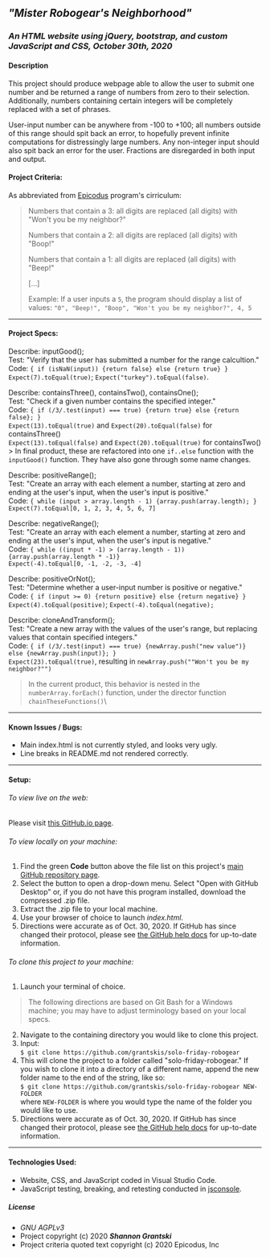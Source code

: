 ## _"Mister Robogear's Neighborhood"_  

### _An HTML website using jQuery, bootstrap, and custom JavaScript and CSS, October 30th, 2020_  

#### Description  

This project should produce webpage able to allow the user to submit one number and be returned a range of numbers from zero to their selection. Additionally, numbers containing certain integers will be completely replaced with a set of phrases.  

User-input number can be anywhere from -100 to +100; all numbers outside of this range should spit back an error, to hopefully prevent infinite computations for distressingly large numbers. Any non-integer input should also spit back an error for the user. Fractions are disregarded in both input and output. 

#### Project Criteria:  

As abbreviated from [Epicodus](https://epicodus.com) program's cirriculum:  

> Numbers that contain a 3: all digits are replaced (all digits) with "Won't you be my neighbor?"  
> 
> Numbers that contain a 2: all digits are replaced (all digits) with "Boop!"  
> 
> Numbers that contain a 1: all digits are replaced (all digits) with "Beep!"  
> 
> \[...\]
> 
>  Example: If a user inputs a `5`, the program should display a list of values: `"0", "Beep!", "Boop", "Won't you be my neighbor?", 4, 5`  

-------------------------------

#### Project Specs:  

Describe: inputGood();\
Test: "Verify that the user has submitted a number for the range calcultion."\
Code: `{ if (isNaN(input)) {return false} else {return true} }`\
`Expect(7).toEqual(true)`; `Expect("turkey").toEqual(false)`.

Describe: containsThree(), containsTwo(), containsOne();\
Test: "Check if a given number contains the specified integer."\
Code: `{ if (/3/.test(input) === true) {return true} else {return false}; }`\
`Expect(13).toEqual(true)` and `Expect(20).toEqual(false)` for containsThree()\
`Expect(13).toEqual(false)` and `Expect(20).toEqual(true)` for containsTwo()\
    > In final product, these are refactored into one `if..else` function with the `inputGood()` function. They have also gone through some name changes.

Describe: positiveRange();\
Test: "Create an array with each element a number, starting at zero and ending at the user's input, when the user's input is positive."\
Code: `{ while (input > array.length - 1) {array.push(array.length); }`\
`Expect(7).toEqual[0, 1, 2, 3, 4, 5, 6, 7]`

Describe: negativeRange();\
Test: "Create an array with each element a number, starting at zero and ending at the user's input, when the user's input is negative."\
Code: `{ while ((input * -1) > (array.length - 1)) {array.push(array.length * -1)} `\
`Expect(-4).toEqual[0, -1, -2, -3, -4]`

Describe: positiveOrNot();\
Test: "Determine whether a user-input number is positive or negative."\
Code: `{ if (input >= 0) {return positive} else {return negative} }`\
`Expect(4).toEqual(positive)`; `Expect(-4).toEqual(negative);`

Describe: cloneAndTransform();\
Test: "Create a new array with the values of the user's range, but replacing values that contain specified integers."\
Code: `{ if (/3/.test(input) === true) {newArray.push("new value")} else {newArray.push(input)}; }`\
`Expect(23).toEqual(true)`, resulting in `newArray.push(""Won't you be my neighbor?"")`
>    In the current product, this behavior is nested in the `numberArray.forEach()` function, under the director function `chainTheseFunctions()`\

-------------------------------

#### Known Issues / Bugs:    
- Main index.html is not currently styled, and looks very ugly.
- Line breaks in README.md not rendered correctly.

-------------------------------

#### Setup:  
###### To view live on the web:  
Please visit [this GitHub.io page](https://grantskis.github.io/solo-friday-robogear/).

###### To view locally on your machine:  
1. Find the green **Code** button above the file list on this project's [main GitHub repository page](https://grantskis.github.io/solo-friday-robogear).
2. Select the button to open a drop-down menu. Select "Open with GitHub Desktop" or, if you do not have this program installed, download the compressed .zip file.
3. Extract the .zip file to your local machine.
4. Use your browser of choice to launch _index.html_.
5. Directions were accurate as of Oct. 30, 2020. If GitHub has since changed their protocol, please see [the GitHub help docs](https://docs.github.com/en) for up-to-date information.

###### To clone this project to your machine:  
1. Launch your terminal of choice. 

> The following directions are based on Git Bash for a Windows machine; you may have to adjust terminology based on your local specs.

2. Navigate to the containing directory you would like to clone this project.
3. Input:\
`$ git clone https://github.com/grantskis/solo-friday-robogear`
4. This will clone the project to a folder called "solo-friday-robogear." If you wish to clone it into a directory of a different name, append the new folder name to the end of the string, like so:\
`$ git clone https://github.com/grantskis/solo-friday-robogear NEW-FOLDER`\
where `NEW-FOLDER` is where you would type the name of the folder you would like to use.  
5. Directions were accurate as of Oct. 30, 2020. If GitHub has since changed their protocol, please see [the GitHub help docs](https://docs.github.com/en) for up-to-date information.

-------------------------------

#### Technologies Used:  
- Website, CSS, and JavaScript coded in Visual Studio Code.  
- JavaScript testing, breaking, and retesting conducted in [jsconsole](https://jsconsole.com/).  

##### License
- _GNU AGPLv3_  
- Project copyright (c) 2020 **_Shannon Grantski_**  
- Project criteria quoted text copyright (c) 2020 Epicodus, Inc  